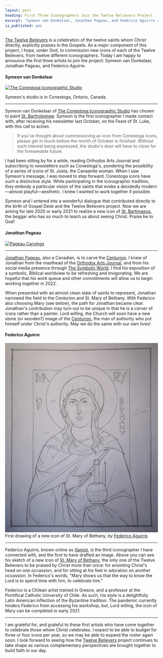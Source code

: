 ```yaml
---
layout: post
heading: First Three Iconographers Join the Twelve Believers Project
excerpt: "Symeon van Donkelaar, Jonathan Pageau, and Federico Aguirre are making new images of St. Bartimaeus, the Centurion, and St. Mary of Bethany."
is_published: yes
---
```


[The Twelve Believers](/the-twelve-believers/) is a celebration of the twelve
saints whom Christ directly, explicitly praises in the Gospels. As a major
component of this project, I hope, under God, to commission new icons of each
of the Twelve Believers, from twelve different iconographers. Today I am happy
to announce the first three artists to join the project: Symeon van
Donkelaar, Jonathan Pageau, and Federico Aguirre.


#### Symeon van Donkelaar

[![The Conestoga Iconographic Studio](../conestoga-studio.jpg)](https://www.conestogaicons.com/about/)
<div class="caption">Symeon's studio is in Conestoga, Ontario, Canada.</div>

---

Symeon van Donkelaar of [The Conestoga Iconographic
Studio](https://www.conestogaicons.com/) has chosen to paint [St.
Bartholomew](/the-twelve-believers/st-bartimaeus/). Symeon is the first
iconographer I made contact with, after receiving his newsletter last October,
on the Feast of St. Luke, with this call to action:

> If you've thought about commissioning an icon from Conestoga Icons, please
> get in touch before the month of October is finished. Without such interest
> being expressed, the studio's door will have to close for the foreseeable
> future.

I had been sitting by for a while, reading Orthodox Arts Journal and
subscribing to newsletters such as Conestoga's, pondering the possibility of a
series of icons of St. Justa, the Canaanite woman. When I saw Symeon's message,
I was moved to step forward. Conestoga icons have such a distinctive style.
While participating in the iconographic tradition, they embody a particular
vision of the saints that evoke a decidedly modern—almost playful—aesthetic. I
knew I wanted to work together if possible.

Symeon and I entered into a wonderful dialogue that contributed directly to the
birth of Gospel Desk and the Twelve Believers project. Now we are aiming for
late 2020 or early 2021 to realize a new icon of [St.
Bartimaeus](/the-twelve-believers/st-bartimaeus/), the beggar who has so much
to teach us about seeing Christ. Praise be to God!


#### Jonathan Pageau

[![Pageau Carvings](../pageau-carvings.jpg)](https://pageaucarvings.com/)

---

[Jonathan Pageau](https://pageaucarvings.com/), also a Canadian, is to carve
the [Centurion](/the-twelve-believers/the-centurion/). I knew of Jonathan from
the masthead of the [Orthodox Arts Journal](https://orthodoxartsjournal.org/),
and from his social media presence through [The Symbolic
World](https://thesymbolicworld.com/). I find his exposition of a symbolic,
Biblical worldview to be refreshing and invigorating. We are hopeful that his
work queue and other commitments will allow us to begin working together in
2022.

When presented with an almost clean slate of saints to represent, Jonathan
narrowed the field to the Centurion and St. Mary of Bethany. With Federico also
choosing Mary (see below), the path for Jonathan became clear. Jonathan's
contribution may turn out to be unique in that he is a _carver_ of icons rather
than a painter. Lord willing, the Church will soon have a new stone (or
wooden?) image of the [Centurion](/the-twelve-believers/the-centurion/), the
man of authority who put himself under Christ's authority. May we do the same
with our own lives!



#### Federico Aguirre

<a href="/the-twelve-believers/st-mary-of-bethany/">
  <img src="/the-twelve-believers/st-mary-of-bethany/00.small.jpg"
    alt="St. Mary of Bethany, the twice-praised - first drawing">
</a>
<div class="caption">First drawing of a new icon of St. Mary of Bethany, by <a
href="https://www.xamist.com/">Federico Aguirre</a>.</div>

---

Federico Aguirre, known online as [Xamist](https://www.xamist.com/), is the
third iconographer I have connected with, and the first to have drafted an
image. Above you can see his sketch of a new icon of [St. Mary of
Bethany](/the-twelve-believers/st-mary-of-bethany/), the only one of the Twelve
Believers to be praised by Christ more than once: for anointing Christ's head
on one occassion, and for sitting at his feet in adoration on another
occassion. In Federico's words, "Mary shows us that the way to know the Lord is
to spend time with him, to celebrate him."

Federico is a Chilean artist trained in Greece, and a professor at the
Pontifical Catholic University of Chile. As such, his style is a delightfully
Latin American inflection of the Byzantine tradition. The pandemic currently
hinders Federico from accessing his workshop, but, Lord willing, the icon of
Mary can be completed in early 2021.

---

I am grateful for, and grateful to these first artists who have come together
to celebrate those whom Christ celebrates.  I expect to be able to budget for
three or four icons per year, so we may be able to expand the roster again
soon. I look forward to seeing how the [Twelve
Believers](/the-twelve-believers/) project continues to take shape as various
complementary perspectives are brought together to build faith in our day.
